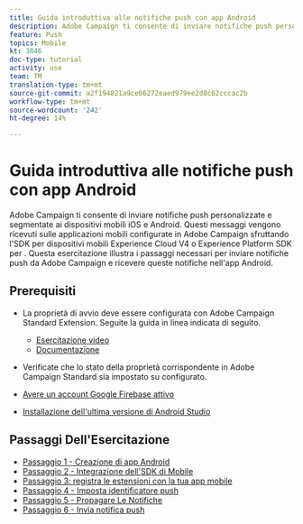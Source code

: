 ```yaml
---
title: Guida introduttiva alle notifiche push con app Android
description: Adobe Campaign ti consente di inviare notifiche push personalizzate e segmentate ai dispositivi mobili iOS e Android. Questi messaggi vengono ricevuti sulle applicazioni mobili configurate in  Adobe Campaign sfruttando l'SDK per dispositivi mobili  Experience Cloud V4 o  Experience Platform SDK per . Questa esercitazione illustra i passaggi necessari per inviare notifiche push da  Adobe Campaign e ricevere queste notifiche nell'app Android.
feature: Push
topics: Mobile
kt: 3846
doc-type: tutorial
activity: use
team: TM
translation-type: tm+mt
source-git-commit: a2f194821a9ce06272eaed979ee2d8c62cccac2b
workflow-type: tm+mt
source-wordcount: '242'
ht-degree: 14%

---
```


# Guida introduttiva alle notifiche push con app Android

Adobe Campaign ti consente di inviare notifiche push personalizzate e segmentate ai dispositivi mobili iOS e Android.
Questi messaggi vengono ricevuti sulle applicazioni mobili configurate in  Adobe Campaign sfruttando l&#39;SDK per dispositivi mobili  Experience Cloud V4 o  Experience Platform SDK per .
Questa esercitazione illustra i passaggi necessari per inviare notifiche push da  Adobe Campaign e ricevere queste notifiche nell&#39;app Android.

## Prerequisiti

* La proprietà di avvio deve essere configurata con  Adobe Campaign Standard Extension. Seguite la guida in linea indicata di seguito.
   * [Esercitazione video](https://video.tv.adobe.com/v/26224?quality=12&captions=ita)
   * [Documentazione](https://docs.adobe.com/content/help/en/campaign-learn/campaign-standard-tutorials/communication-channels/mobile/configure-mobile-apps-using-aep-sdk.html)

* Verificate che lo stato della proprietà corrispondente in  Adobe Campaign Standard sia impostato su configurato.
* [Avere un account Google Firebase attivo](https://firebase.google.com)
* [Installazione dell&#39;ultima versione di Android Studio](https://developer.android.com/studio)

## Passaggi Dell&#39;Esercitazione

* [Passaggio 1 - Creazione di app Android](/help/tutorial-push-notifications-android/create-android-app.md)
* [Passaggio 2 - Integrazione dell&#39;SDK di Mobile](/help/tutorial-push-notifications-android/integrating-with-mobile-sdk.md)
* [Passaggio 3: registra le estensioni con la tua app mobile](/help/tutorial-push-notifications-android/register-mobile-extensions.md)
* [Passaggio 4 - Imposta identificatore push](/help/tutorial-push-notifications-android/set-push-identifier.md)
* [Passaggio 5 - Propagare Le Notifiche](/help/tutorial-push-notifications-android/propagate-notification.md)
* [Passaggio 6 - Invia notifica push](/help/tutorial-push-notifications-android/send-push-notification.md)
